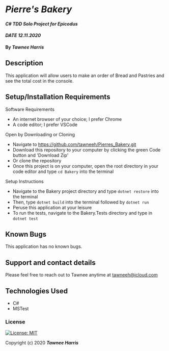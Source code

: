 # _Pierre's Bakery_ 

#### _C# TDD Solo Project for Epicodus_ 
#### _DATE 12.11.2020_

#### By _**Tawnee Harris**_

## Description

This application will allow users to make an order of Bread and Pastries and see the total cost in the console. 

## Setup/Installation Requirements

Software Requirements
* An internet browser of your choice; I prefer Chrome
* A code editor; I prefer VSCode

Open by Downloading or Cloning
* Navigate to <https://github.com/tawneeh/Pierres_Bakery.git>
* Download this repository to your computer by clicking the green Code button and 'Download Zip'
* Or clone the repository
* Once this project is on your computer, open the root directory in your code editor and type `cd Bakery` into the terminal

Setup Instructions
* Navigate to the Bakery project directory and type `dotnet restore` into the terminal
* Then, type `dotnet build` into the terminal followed by `dotnet run`
* Peruse this application at your leisure 
* To run the tests, navigate to the Bakery.Tests directory and type in `dotnet test`

## Known Bugs

This application has no known bugs. 

## Support and contact details

Please feel free to reach out to Tawnee anytime at <tawneeh@icloud.com>

## Technologies Used

* C#
* MSTest

### License

[![License: MIT](https://img.shields.io/badge/License-MIT-yellow.svg)](https://opensource.org/licenses/MIT)

Copyright (c) 2020 **_Tawnee Harris_**